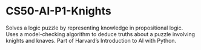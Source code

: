 # CS50-AI-P1-Knights
Solves a logic puzzle by representing knowledge in propositional logic. Uses a model-checking algorithm to deduce truths about a puzzle involving knights and knaves. Part of Harvard’s Introduction to AI with Python.
